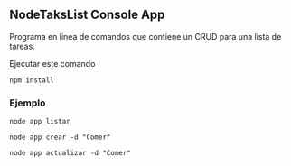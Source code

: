 ## NodeTaksList Console App

Programa en linea de comandos que contiene un CRUD para una lista de tareas.

Ejecutar este comando

```
npm install
```

### Ejemplo

```
node app listar

node app crear -d "Comer"

node app actualizar -d "Comer"
```